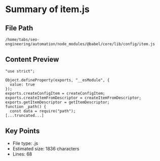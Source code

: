 # Summary of item.js
  
## File Path
`/home/tabs/seo-engineering/automation/node_modules/@babel/core/lib/config/item.js`

## Content Preview
```
"use strict";

Object.defineProperty(exports, "__esModule", {
  value: true
});
exports.createConfigItem = createConfigItem;
exports.createItemFromDescriptor = createItemFromDescriptor;
exports.getItemDescriptor = getItemDescriptor;
function _path() {
  const data = require("path");
[...truncated...]
```

## Key Points
- File type: .js
- Estimated size: 1836 characters
- Lines: 68
